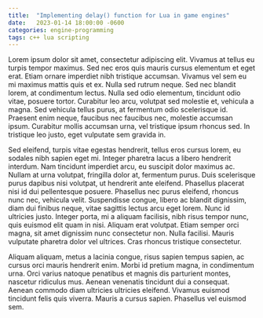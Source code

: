 ```yaml
---
title:  "Implementing delay() function for Lua in game engines"
date:   2023-01-14 18:00:00 -0600
categories: engine-programming
tags: c++ lua scripting
---
```


Lorem ipsum dolor sit amet, consectetur adipiscing elit. Vivamus at tellus eu turpis tempor maximus. Sed nec eros quis mauris cursus elementum et eget erat. Etiam ornare imperdiet nibh tristique accumsan. Vivamus vel sem eu mi maximus mattis quis et ex. Nulla sed rutrum neque. Sed nec blandit lorem, at condimentum lectus. Nulla sed odio elementum, tincidunt odio vitae, posuere tortor. Curabitur leo arcu, volutpat sed molestie et, vehicula a magna. Sed vehicula tellus purus, at fermentum odio scelerisque id. Praesent enim neque, faucibus nec faucibus nec, molestie accumsan ipsum. Curabitur mollis accumsan urna, vel tristique ipsum rhoncus sed. In tristique leo justo, eget vulputate sem gravida in.

Sed eleifend, turpis vitae egestas hendrerit, tellus eros cursus lorem, eu sodales nibh sapien eget mi. Integer pharetra lacus a libero hendrerit interdum. Nam tincidunt imperdiet arcu, eu suscipit dolor maximus ac. Nullam at urna volutpat, fringilla dolor at, fermentum purus. Duis scelerisque purus dapibus nisi volutpat, ut hendrerit ante eleifend. Phasellus placerat nisi id dui pellentesque posuere. Phasellus nec purus eleifend, rhoncus nunc nec, vehicula velit. Suspendisse congue, libero ac blandit dignissim, diam dui finibus neque, vitae sagittis lectus arcu eget lorem. Nunc id ultricies justo. Integer porta, mi a aliquam facilisis, nibh risus tempor nunc, quis euismod elit quam in nisi. Aliquam erat volutpat. Etiam semper orci magna, sit amet dignissim nunc consectetur non. Nulla facilisi. Mauris vulputate pharetra dolor vel ultrices. Cras rhoncus tristique consectetur.

Aliquam aliquam, metus a lacinia congue, risus sapien tempus sapien, ac cursus orci mauris hendrerit enim. Morbi id pretium magna, in condimentum urna. Orci varius natoque penatibus et magnis dis parturient montes, nascetur ridiculus mus. Aenean venenatis tincidunt dui a consequat. Aenean commodo diam ultricies ultricies eleifend. Vivamus euismod tincidunt felis quis viverra. Mauris a cursus sapien. Phasellus vel euismod sem.
